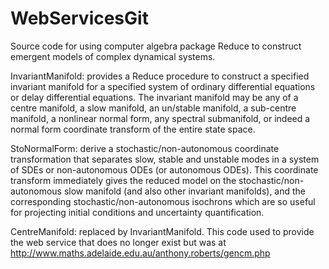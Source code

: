 WebServicesGit
==============

Source code for using computer algebra package Reduce to
construct emergent models of complex dynamical systems.

InvariantManifold: provides a Reduce procedure to construct
a specified invariant manifold for a specified system of
ordinary differential equations or delay differential
equations. The invariant manifold may be any of a centre
manifold, a slow manifold, an un/stable manifold, a
sub-centre manifold, a nonlinear normal form, any spectral
submanifold, or indeed a normal form coordinate transform of
the entire state space.

StoNormalForm: derive a stochastic/non-autonomous
coordinate transformation that separates slow, stable and
unstable modes in a system of SDEs or non-autonomous ODEs
(or autonomous ODEs).  This coordinate transform immediately
gives the reduced model on the stochastic/non-autonomous
slow manifold (and also other invariant manifolds), and the
corresponding stochastic/non-autonomous isochrons which are
so useful for projecting initial conditions and uncertainty
quantification.

CentreManifold: replaced by InvariantManifold.  This code
used to provide the web service that does no longer exist
but was at
http://www.maths.adelaide.edu.au/anthony.roberts/gencm.php